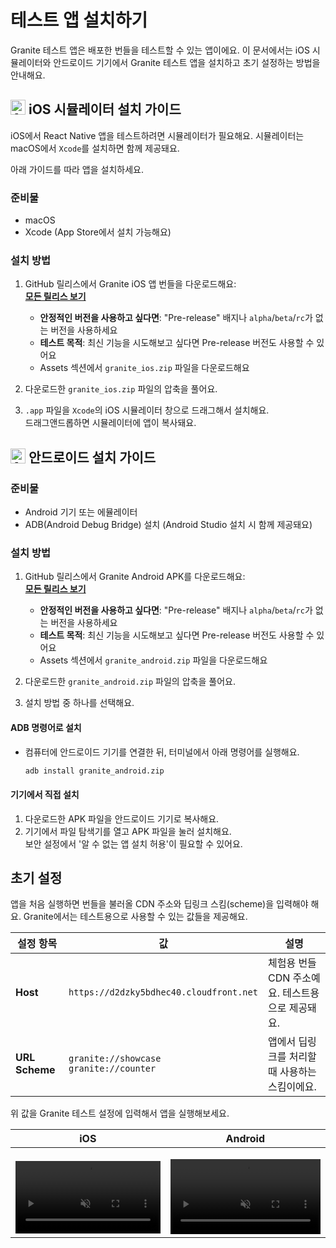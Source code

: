 # 테스트 앱 설치하기

Granite 테스트 앱은 배포한 번들을 테스트할 수 있는 앱이에요. 이 문서에서는 iOS 시뮬레이터와 안드로이드 기기에서 Granite 테스트 앱을 설치하고 초기 설정하는 방법을 안내해요.

## <span style="display:inline-flex; align-items:center; gap:5px;"><img src="/icons/apple.svg" alt="Apple iOS" width="24" height="24" style="margin-top:-4px"> iOS 시뮬레이터 설치 가이드 </span>

iOS에서 React Native 앱을 테스트하려면 시뮬레이터가 필요해요. 시뮬레이터는 macOS에서 `Xcode`를 설치하면 함께 제공돼요.

아래 가이드를 따라 앱을 설치하세요.

### 준비물

- macOS
- Xcode (App Store에서 설치 가능해요)

### 설치 방법

1. GitHub 릴리스에서 Granite iOS 앱 번들을 다운로드해요:  
   **[모든 릴리스 보기](https://github.com/toss/granite/releases)**
   
   - **안정적인 버전을 사용하고 싶다면**: "Pre-release" 배지나 `alpha`/`beta`/`rc`가 없는 버전을 사용하세요
   - **테스트 목적**: 최신 기능을 시도해보고 싶다면 Pre-release 버전도 사용할 수 있어요
   - Assets 섹션에서 `granite_ios.zip` 파일을 다운로드해요

2. 다운로드한 `granite_ios.zip` 파일의 압축을 풀어요.

3. `.app` 파일을 `Xcode`의 iOS 시뮬레이터 창으로 드래그해서 설치해요.  
   드래그앤드롭하면 시뮬레이터에 앱이 복사돼요.

## <span style="display:inline-flex; align-items:center; gap:5px;"><img src="/icons/android.svg" alt="Android" width="24" height="24" style="margin-top:-2px"> 안드로이드 설치 가이드 </span>

### 준비물

- Android 기기 또는 에뮬레이터
- ADB(Android Debug Bridge) 설치 (Android Studio 설치 시 함께 제공돼요)

### 설치 방법

1. GitHub 릴리스에서 Granite Android APK를 다운로드해요:  
   **[모든 릴리스 보기](https://github.com/toss/granite/releases)**
   
   - **안정적인 버전을 사용하고 싶다면**: "Pre-release" 배지나 `alpha`/`beta`/`rc`가 없는 버전을 사용하세요
   - **테스트 목적**: 최신 기능을 시도해보고 싶다면 Pre-release 버전도 사용할 수 있어요
   - Assets 섹션에서 `granite_android.zip` 파일을 다운로드해요

2. 다운로드한 `granite_android.zip` 파일의 압축을 풀어요.

3. 설치 방법 중 하나를 선택해요.

#### ADB 명령어로 설치

- 컴퓨터에 안드로이드 기기를 연결한 뒤, 터미널에서 아래 명령어를 실행해요.
  ```bash
  adb install granite_android.zip
  ```

#### 기기에서 직접 설치

1. 다운로드한 APK 파일을 안드로이드 기기로 복사해요.
2. 기기에서 파일 탐색기를 열고 APK 파일을 눌러 설치해요.  
   보안 설정에서 '알 수 없는 앱 설치 허용'이 필요할 수 있어요.

## 초기 설정

앱을 처음 실행하면 번들을 불러올 CDN 주소와 딥링크 스킴(scheme)을 입력해야 해요. Granite에서는 테스트용으로 사용할 수 있는 값들을 제공해요.

| 설정 항목      | 값                                            | 설명                                             |
| -------------- | --------------------------------------------- | ------------------------------------------------ |
| **Host**       | `https://d2dzky5bdhec40.cloudfront.net`       | 체험용 번들 CDN 주소예요. 테스트용으로 제공돼요. |
| **URL Scheme** | `granite://showcase` <br> `granite://counter` | 앱에서 딥링크를 처리할 때 사용하는 스킴이에요.   |

위 값을 Granite 테스트 설정에 입력해서 앱을 실행해보세요.

| iOS                                                                                                                                                                                                            | Android                                                                                                                                                                                                            |
| -------------------------------------------------------------------------------------------------------------------------------------------------------------------------------------------------------------- | ------------------------------------------------------------------------------------------------------------------------------------------------------------------------------------------------------------------ |
| <video autoplay loop muted style="max-width:400px; width:100%; height:auto; margin-top:1rem;"> <source src="/videos/ios_showcase.mp4" type="video/mp4" /> 브라우저가 비디오 태그를 지원하지 않습니다. </video> | <video autoplay loop muted style="max-width:400px; width:100%; height:auto; margin-top:1rem;"> <source src="/videos/android_showcase.mov" type="video/mp4" /> 브라우저가 비디오 태그를 지원하지 않습니다. </video> |